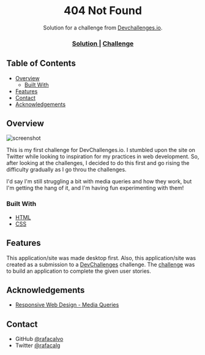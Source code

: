 <!-- Please update value in the {}  -->

<h1 align="center">404 Not Found</h1>

<div align="center">
   Solution for a challenge from  <a href="http://devchallenges.io" target="_blank" rel="noopener noreferrer">Devchallenges.io</a>.
</div>

<div align="center">
  <h3>
    <a href="https://{your-url-to-the-solution}" target="_blank" rel="noopener noreferrer">
      Solution
    </a>
    <span> | </span>
    <a href="https://devchallenges.io/challenges/wBunSb7FPrIepJZAg0sY" target="_blank" rel="noopener noreferrer">
      Challenge
    </a>
  </h3>
</div>

<!-- TABLE OF CONTENTS -->

## Table of Contents

- [Overview](#overview)
  - [Built With](#built-with)
- [Features](#features)
- [Contact](#contact)
- [Acknowledgements](#acknowledgements)

<!-- OVERVIEW -->

## Overview

![screenshot](https://i.ibb.co/m8yHHfw/404-page-1.png)

This is my first challenge for DevChallenges.io.
I stumbled upon the site on Twitter while looking to inspiration for my practices in web development. So, after looking at the challenges, I decided to do this first and go rising the difficulty gradually as I go throu the challenges.

I'd say I'm still struggling a bit with media queries and how they work, but I'm getting the hang of it, and I'm having fun experimenting with them!

### Built With

- [HTML](https://www.w3schools.com/html/)
- [CSS](https://www.w3schools.com/Css/)

## Features

This application/site was made desktop first. Also, this application/site was created as a submission to a [DevChallenges](https://devchallenges.io/challenges) challenge. The [challenge](https://devchallenges.io/challenges/wBunSb7FPrIepJZAg0sY) was to build an application to complete the given user stories.

## Acknowledgements

- [Responsive Web Design - Media Queries](https://www.w3schools.com/css/css_rwd_mediaqueries.asp)

## Contact

<!-- - Website [your-website.com](https://{your-web-site-link}) -->

- GitHub [@rafacalvo](https://github.com/rafacalvo)
- Twitter [@rafacalg](https://twitter.com/rafacalg)
